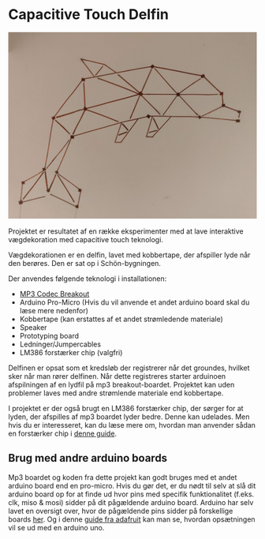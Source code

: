 # Capacitive Touch Delfin

![Delfinen installeret på en væg](./media/delfin.jpg "Delfinen installeret på en væg")

Projektet er resultatet af en række eksperimenter med at lave interaktive vægdekoration med capacitive touch teknologi.

Vægdekorationen er en delfin, lavet med kobbertape, der afspiller lyde når den berøres. Den er sat op i Schön-bygningen.  

Der anvendes følgende teknologi i installationen:
- [MP3 Codec Breakout](https://www.adafruit.com/product/1381)
- Arduino Pro-Micro (Hvis du vil anvende et andet arduino board skal du læse mere nedenfor)
- Kobbertape (kan erstattes af et andet strømledende materiale)
- Speaker
- Prototyping board
- Ledninger/Jumpercables
- LM386 forstærker chip (valgfri)

Delfinen er opsat som et kredsløb der registrerer når det groundes, hvilket sker når man rører delfinen. Når dette registreres starter arduinoen afspilningen af en lydfil på mp3 breakout-boardet. Projektet kan uden problemer laves med andre strømlende materiale end kobbertape.

I projektet er der også brugt en LM386 forstærker chip, der sørger for at lyden, der afspilles af mp3 boardet lyder bedre. Denne kan udelades. Men hvis du er interesseret, kan du læse mere om, hvordan man anvender sådan en forstærker chip i [denne guide](https://github.com/DDlabAU/lm386-forstaerker-chip).

## Brug med andre arduino boards
Mp3 boardet og koden fra dette projekt kan godt bruges med et andet arduino board end en pro-micro. Hvis du gør det, er du nødt til selv at slå dit arduino board op for at finde ud hvor pins med specifik funktionalitet (f.eks. clk, miso & mosi) sidder på dit pågældende arduino board. Arduino har selv lavet en oversigt over, hvor de pågældende pins sidder på forskellige boards [her](https://www.arduino.cc/en/Reference/SPI). Og i denne [guide fra adafruit](https://learn.adafruit.com/adafruit-vs1053-mp3-aac-ogg-midi-wav-play-and-record-codec-tutorial/simple-audio-player-wiring) kan man se, hvordan opsætningen vil se ud med en arduino uno.
